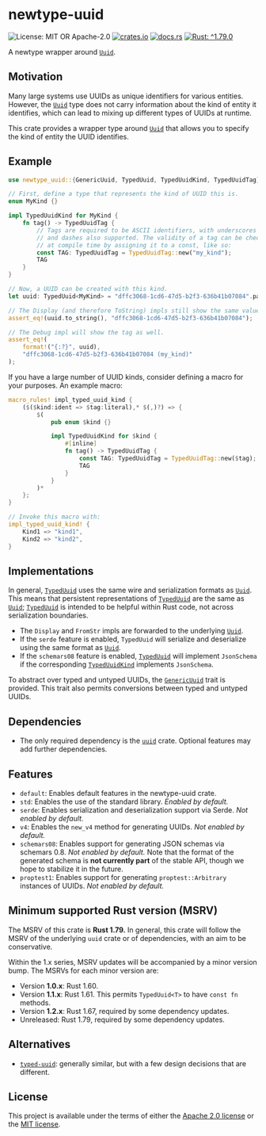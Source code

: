 <!-- cargo-sync-rdme title [[ -->
# newtype-uuid
<!-- cargo-sync-rdme ]] -->
<!-- cargo-sync-rdme badge [[ -->
![License: MIT OR Apache-2.0](https://img.shields.io/crates/l/newtype-uuid.svg?)
[![crates.io](https://img.shields.io/crates/v/newtype-uuid.svg?logo=rust)](https://crates.io/crates/newtype-uuid)
[![docs.rs](https://img.shields.io/docsrs/newtype-uuid.svg?logo=docs.rs)](https://docs.rs/newtype-uuid)
[![Rust: ^1.79.0](https://img.shields.io/badge/rust-^1.79.0-93450a.svg?logo=rust)](https://doc.rust-lang.org/cargo/reference/manifest.html#the-rust-version-field)
<!-- cargo-sync-rdme ]] -->
<!-- cargo-sync-rdme rustdoc [[ -->
A newtype wrapper around [`Uuid`](https://docs.rs/uuid/1.17.0/uuid/struct.Uuid.html).

## Motivation

Many large systems use UUIDs as unique identifiers for various entities. However, the [`Uuid`](https://docs.rs/uuid/1.17.0/uuid/struct.Uuid.html)
type does not carry information about the kind of entity it identifies, which can lead to mixing
up different types of UUIDs at runtime.

This crate provides a wrapper type around [`Uuid`](https://docs.rs/uuid/1.17.0/uuid/struct.Uuid.html) that allows you to specify the kind of entity
the UUID identifies.

## Example

````rust
use newtype_uuid::{GenericUuid, TypedUuid, TypedUuidKind, TypedUuidTag};

// First, define a type that represents the kind of UUID this is.
enum MyKind {}

impl TypedUuidKind for MyKind {
    fn tag() -> TypedUuidTag {
        // Tags are required to be ASCII identifiers, with underscores
        // and dashes also supported. The validity of a tag can be checked
        // at compile time by assigning it to a const, like so:
        const TAG: TypedUuidTag = TypedUuidTag::new("my_kind");
        TAG
    }
}

// Now, a UUID can be created with this kind.
let uuid: TypedUuid<MyKind> = "dffc3068-1cd6-47d5-b2f3-636b41b07084".parse().unwrap();

// The Display (and therefore ToString) impls still show the same value.
assert_eq!(uuid.to_string(), "dffc3068-1cd6-47d5-b2f3-636b41b07084");

// The Debug impl will show the tag as well.
assert_eq!(
    format!("{:?}", uuid),
    "dffc3068-1cd6-47d5-b2f3-636b41b07084 (my_kind)"
);
````

If you have a large number of UUID kinds, consider defining a macro for your purposes. An
example macro:

````rust
macro_rules! impl_typed_uuid_kind {
    ($($kind:ident => $tag:literal),* $(,)?) => {
        $(
            pub enum $kind {}

            impl TypedUuidKind for $kind {
                #[inline]
                fn tag() -> TypedUuidTag {
                    const TAG: TypedUuidTag = TypedUuidTag::new($tag);
                    TAG
                }
            }
        )*
    };
}

// Invoke this macro with:
impl_typed_uuid_kind! {
    Kind1 => "kind1",
    Kind2 => "kind2",
}
````

## Implementations

In general, [`TypedUuid`](https://docs.rs/newtype-uuid/1.2.2/newtype_uuid/struct.TypedUuid.html) uses the same wire and serialization formats as [`Uuid`](https://docs.rs/uuid/1.17.0/uuid/struct.Uuid.html). This means
that persistent representations of [`TypedUuid`](https://docs.rs/newtype-uuid/1.2.2/newtype_uuid/struct.TypedUuid.html) are the same as [`Uuid`](https://docs.rs/uuid/1.17.0/uuid/struct.Uuid.html); [`TypedUuid`](https://docs.rs/newtype-uuid/1.2.2/newtype_uuid/struct.TypedUuid.html) is
intended to be helpful within Rust code, not across serialization boundaries.

* The `Display` and `FromStr` impls are forwarded to the underlying [`Uuid`](https://docs.rs/uuid/1.17.0/uuid/struct.Uuid.html).
* If the `serde` feature is enabled, `TypedUuid` will serialize and deserialize using the same
  format as [`Uuid`](https://docs.rs/uuid/1.17.0/uuid/struct.Uuid.html).
* If the `schemars08` feature is enabled, [`TypedUuid`](https://docs.rs/newtype-uuid/1.2.2/newtype_uuid/struct.TypedUuid.html) will implement `JsonSchema` if the
  corresponding [`TypedUuidKind`](https://docs.rs/newtype-uuid/1.2.2/newtype_uuid/trait.TypedUuidKind.html) implements `JsonSchema`.

To abstract over typed and untyped UUIDs, the [`GenericUuid`](https://docs.rs/newtype-uuid/1.2.2/newtype_uuid/trait.GenericUuid.html) trait is provided. This trait also
permits conversions between typed and untyped UUIDs.

## Dependencies

* The only required dependency is the [`uuid`](https://docs.rs/uuid/1.17.0/uuid/index.html) crate. Optional features may add further
  dependencies.

## Features

* `default`: Enables default features in the newtype-uuid crate.
* `std`: Enables the use of the standard library. *Enabled by default.*
* `serde`: Enables serialization and deserialization support via Serde. *Not enabled by
  default.*
* `v4`: Enables the `new_v4` method for generating UUIDs. *Not enabled by default.*
* `schemars08`: Enables support for generating JSON schemas via schemars 0.8. *Not enabled by
  default.* Note that the format of the generated schema is **not currently part** of the stable
  API, though we hope to stabilize it in the future.
* `proptest1`: Enables support for generating `proptest::Arbitrary` instances of UUIDs. *Not enabled by default.*

## Minimum supported Rust version (MSRV)

The MSRV of this crate is **Rust 1.79.** In general, this crate will follow the MSRV of the
underlying `uuid` crate or of dependencies, with an aim to be conservative.

Within the 1.x series, MSRV updates will be accompanied by a minor version bump. The MSRVs for
each minor version are:

* Version **1.0.x**: Rust 1.60.
* Version **1.1.x**: Rust 1.61. This permits `TypedUuid<T>` to have `const fn` methods.
* Version **1.2.x**: Rust 1.67, required by some dependency updates.
* Unreleased: Rust 1.79, required by some dependency updates.

## Alternatives

* [`typed-uuid`](https://crates.io/crates/typed-uuid): generally similar, but with a few design
  decisions that are different.
<!-- cargo-sync-rdme ]] -->

## License

This project is available under the terms of either the [Apache 2.0 license](LICENSE-APACHE) or the [MIT
license](LICENSE-MIT).
